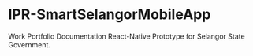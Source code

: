 # IPR-SmartSelangorMobileApp
Work Portfolio Documentation React-Native Prototype for Selangor State Government.
